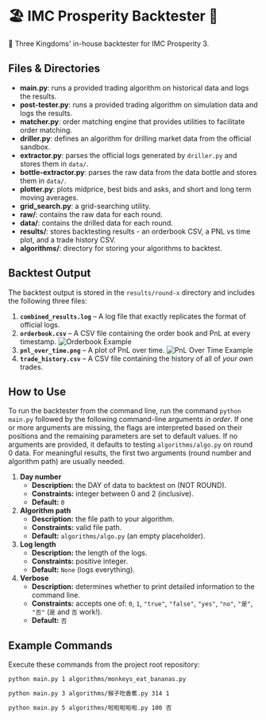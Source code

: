 # :beach_umbrella:  IMC Prosperity Backtester  :palm_tree:

:tada: Three Kingdoms' in-house backtester for IMC Prosperity 3.

## Files & Directories

- **main.py**: runs a provided trading algorithm on historical data and logs the results.
- **post-tester.py**: runs a provided trading algorithm on simulation data and logs the results.
- **matcher.py**: order matching engine that provides utilities to facilitate order matching.
- **driller.py**: defines an algorithm for drilling market data from the official sandbox.
- **extractor.py**: parses the official logs generated by `driller.py` and stores them in `data/`.
- **bottle-extractor.py**: parses the raw data from the data bottle and stores them in `data/`.
- **plotter.py**: plots midprice, best bids and asks, and short and long term moving averages.
- **grid_search.py**: a grid-searching utility.
- **raw/**: contains the raw data for each round.
- **data/**: contains the drilled data for each round.
- **results/**: stores backtesting results - an orderbook CSV, a PNL vs time plot, and a trade history CSV.
- **algorithms/**: directory for storing your algorithms to backtest.


## Backtest Output

The backtest output is stored in the `results/round-x` directory and includes the following three files:

1. **`combined_results.log`** – A log file that exactly replicates the format of official logs.
2. **`orderbook.csv`** – A CSV file containing the order book and PnL at every timestamp.
![Orderbook Example](assets/example-orderbook)
3. **`pnl_over_time.png`** – A plot of PnL over time.
![PnL Over Time Example](assets/example-plot)
4. **`trade_history.csv`** – A CSV file containing the history of all of *your own* trades.


## How to Use

To run the backtester from the command line, run the command `python main.py` followed by the following command-line arguments *in order*. If one or more arguments are missing, the flags are interpreted based on their positions and the remaining parameters are set to default values. If no arguments are provided, it defaults to testing `algorithms/algo.py` on round 0 data. For meaningful results, the first two arguments (round number and algorithm path) are usually needed.

1. **Day number**  
   - **Description:** the DAY of data to backtest on (NOT ROUND).
   - **Constraints:** integer between 0 and 2 (inclusive).
   - **Default:** `0`
2. **Algorithm path**  
   - **Description:** the file path to your algorithm.
   - **Constraints:** valid file path.
   - **Default:** `algorithms/algo.py` (an empty placeholder).
3. **Log length**  
   - **Description:** the length of the logs.
   - **Constraints:** positive integer.
   - **Default:** `None` (logs everything).
4. **Verbose**  
   - **Description:** determines whether to print detailed information to the command line.
   - **Constraints:** accepts one of: `0`, `1`, `"true"`, `"false"`, `"yes"`, `"no"`, `"是"`, `"否"` (`是` and `否` work!).
   - **Default:** `否`

## Example Commands

Execute these commands from the project root repository:

```bash
python main.py 1 algorithms/monkeys_eat_bananas.py

python main.py 3 algorithms/猴子吃香蕉.py 314 1

python main.py 5 algorithms/啦啦啦啦啦.py 100 否
```
